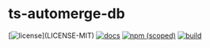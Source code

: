 # ts-automerge-db

[![license](https://img.shields.io/badge/license-MIT%2FApache--2.0-blue")](LICENSE-MIT)
[![docs](https://img.shields.io/badge/docs-typescript-blue.svg)](https://aicacia.github.io/ts-automerge-db/)
[![npm (scoped)](https://img.shields.io/npm/v/@aicacia/automerge-db)](https://www.npmjs.com/package/@aicacia/automerge-db)
[![build](https://github.com/aicacia/ts-automerge-db/workflows/Test/badge.svg)](https://github.com/aicacia/ts-automerge-db/actions?query=workflow%3ATest)
